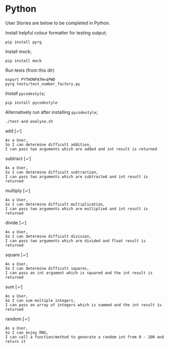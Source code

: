 # Python

User Stories are below to be completed in Python.

Install helpful colour formatter for testing output;

```
pip install pyrg
```

Install mock;

```
pip install mock
```

Run tests (from this dir)

```
export PYTHONPATH=$PWD
pyrg tests/test_number_factory.py
```

*Install `pycodestyle`;*

```
pip install pycodestyle
```

Alternatively run after installing `pycodestyle`;

```
./test-and-analyse.sh
```

add [✓]

```
As a User,
So I can determine difficult addition,
I can pass two arguments which are added and int result is returned
```

subtract [✓]

```
As a User,
So I can determine difficult subtraction,
I can pass two arguments which are subtracted and int result is returned
```

multiply [✓]

```
As a User,
So I can determine difficult multiplication,
I can pass two arguments which are multiplied and int result is returned
```

divide [✓]

```
As a User,
So I can determine difficult division,
I can pass two arguments which are divided and float result is returned
```

square [✓]

```
As a User,
So I can determine difficult squares,
I can pass an int argument which is squared and the int result is returned
```

sum [✓]

```
As a User,
So I can sum multiple integers,
I can pass an array of integers which is summed and the int result is returned
```

random [✓]

```
As a User,
So I can enjoy RNG,
I can call a function/method to generate a random int from 0 - 100 and return it
```

